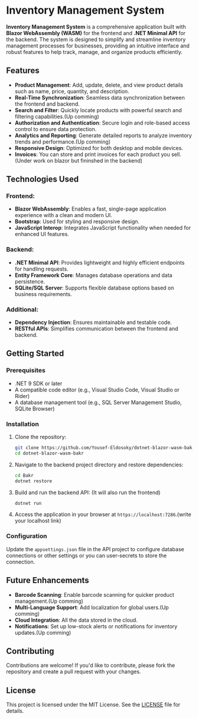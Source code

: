 # Inventory Management System

**Inventory Management System** is a comprehensive application built with **Blazor WebAssembly (WASM)** for the frontend and **.NET Minimal API** for the backend. The system is designed to simplify and streamline inventory management processes for businesses, providing an intuitive interface and robust features to help track, manage, and organize products efficiently.

## Features

- **Product Management**: Add, update, delete, and view product details such as name, price, quantity, and description.
- **Real-Time Synchronization**: Seamless data synchronization between the frontend and backend.
- **Search and Filter**: Quickly locate products with powerful search and filtering capabilities.(Up comming)
- **Authorization and Authentication**: Secure login and role-based access control to ensure data protection.
- **Analytics and Reporting**: Generate detailed reports to analyze inventory trends and performance.(Up comming)
- **Responsive Design**: Optimized for both desktop and mobile devices.
- **Invoices**: You can store and print invoices for each product you sell.(Under work on blazor but fininshed in the backend)

## Technologies Used

### Frontend:
- **Blazor WebAssembly**: Enables a fast, single-page application experience with a clean and modern UI.
- **Bootstrap**: Used for styling and responsive design.
- **JavaScript Interop**: Integrates JavaScript functionality when needed for enhanced UI features.

### Backend:
- **.NET Minimal API**: Provides lightweight and highly efficient endpoints for handling requests.
- **Entity Framework Core**: Manages database operations and data persistence.
- **SQLite/SQL Server**: Supports flexible database options based on business requirements.

### Additional:
- **Dependency Injection**: Ensures maintainable and testable code.
- **RESTful APIs**: Simplifies communication between the frontend and backend.

## Getting Started

### Prerequisites
- .NET 9 SDK or later
- A compatible code editor (e.g., Visual Studio Code, Visual Studio or Rider)
- A database management tool (e.g., SQL Server Management Studio, SQLite Browser)

### Installation

1. Clone the repository:
   ```bash
   git clone https://github.com/Yousef-Eldosoky/dotnet-blazor-wasm-bakr.git
   cd dotnet-blazor-wasm-bakr
   ```

2. Navigate to the backend project directory and restore dependencies:
   ```bash
   cd Bakr
   dotnet restore
   ```

3. Build and run the backend API: (It will also run the frontend)
   ```bash
   dotnet run
   ```

4. Access the application in your browser at `https://localhost:7286`.(write your localhost link)

### Configuration
Update the `appsettings.json` file in the API project to configure database connections or other settings or you can user-secrets to store the connection.

## Future Enhancements
- **Barcode Scanning**: Enable barcode scanning for quicker product management.(Up comming)
- **Multi-Language Support**: Add localization for global users.(Up comming)
- **Cloud Integration**: All the data stored in the cloud.
- **Notifications**: Set up low-stock alerts or notifications for inventory updates.(Up comming)

## Contributing
Contributions are welcome! If you'd like to contribute, please fork the repository and create a pull request with your changes.

## License
This project is licensed under the MIT License. See the [LICENSE](LICENSE) file for details.

